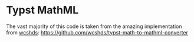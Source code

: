 # Typst MathML

The vast majority of this code is taken from the amazing implementation from [wcshds](https://github.com/wcshds/): https://github.com/wcshds/typst-math-to-mathml-converter